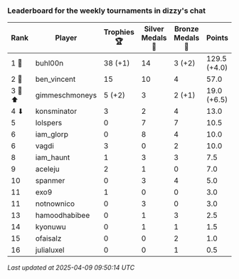 ### Leaderboard for the weekly tournaments in dizzy's chat
| Rank | Player | Trophies 🏆 | Silver Medals 🥈 | Bronze Medals 🥉 | Points |
|------|--------|-------------|------------------|------------------|--------|
| 1 🥇 | buhl00n | 38 (+1) | 14 | 3 (+2) | 129.5 (+4.0) |
| 2 🥈 | ben_vincent | 15 | 10 | 4 | 57.0 |
| 3 🥉 ⬆| gimmeschmoneys | 5 (+2) | 3 | 2 (+1) | 19.0 (+6.5) |
| 4 ⬇| konsminator | 3 | 2 | 4 | 13.0 |
| 5 | lolspers | 0 | 7 | 7 | 10.5 |
| 6 | iam_glorp | 0 | 8 | 4 | 10.0 |
| 6 | vagdi | 3 | 0 | 2 | 10.0 |
| 8 | iam_haunt | 1 | 3 | 3 | 7.5 |
| 9 | aceleju | 2 | 1 | 0 | 7.0 |
| 10 | spanmer | 0 | 3 | 4 | 5.0 |
| 11 | exo9 | 1 | 0 | 0 | 3.0 |
| 11 | notnownico | 0 | 3 | 0 | 3.0 |
| 13 | hamoodhabibee | 0 | 1 | 3 | 2.5 |
| 14 | kyonuwu | 0 | 1 | 1 | 1.5 |
| 15 | ofaisalz | 0 | 0 | 2 | 1.0 |
| 16 | julialuxel | 0 | 0 | 1 | 0.5 |

_Last updated at 2025-04-09 09:50:14 UTC_